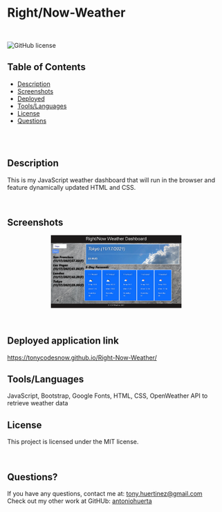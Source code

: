# Right/Now-Weather
<br />

![GitHub license](https://img.shields.io/badge/license-MIT-55002b.svg) <br />

## Table of Contents 

- [Description](#description)
- [Screenshots](#screenshots)
- [Deployed](#deployedapplicationlink)
- [Tools/Languages](#Tools/languages)
- [License](#license)
- [Questions](#questions)

<br />
<br />

## Description

This is my JavaScript weather dashboard that will run in the browser and feature dynamically updated HTML and CSS. <br />

<br />

## Screenshots


<p align="center"><img src="./assets/images/Weather.png" width="60%"></p>  <br /> 


## Deployed application link

https://tonycodesnow.github.io/Right-Now-Weather/  <br />

## Tools/Languages

JavaScript, Bootstrap, Google Fonts, HTML, CSS, OpenWeather API to retrieve weather data<br />


## License

  This project is licensed under the MIT license. <br />

  <br />

## Questions?

If you have any questions, contact me at: 
tony.huertinez@gmail.com  <br />
Check out my other work at GitHUb:
[antoniohuerta](https://github.com/Tonycodesnow) <br />
